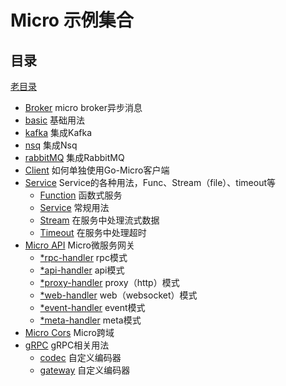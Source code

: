 # Micro 示例集合

## 目录

[老目录](./README.OLD.md)

- [Broker](./broker) micro broker异步消息
 - [basic](./broker/basic)  基础用法
 - [kafka](./broker/kafka)  集成Kafka
 - [nsq](./broker/nsq)  集成Nsq
 - [rabbitMQ](./broker/rabbitmq) 集成RabbitMQ 
- [Client](./client) 如何单独使用Go-Micro客户端
- [Service](./service) Service的各种用法，Func、Stream（file）、timeout等
  - [Function](./service/function) 函数式服务
  - [Service](./service/service) 常规用法
  - [Stream](./service/stream) 在服务中处理流式数据
  - [Timeout](./service/timeout) 在服务中处理超时
- [Micro API](./micro-api) Micro微服务网关
  - [*rpc-handler](./micro-api/rpc) rpc模式
  - [*api-handler](./micro-api/api) api模式
  - [*proxy-handler](./micro-api/proxy) proxy（http）模式
  - [*web-handler](./micro-api/web) web（websocket）模式
  - [*event-handler](./micro-api/event) event模式
  - [*meta-handler](./micro-api/meta) meta模式
- [Micro Cors](./micro-cors) Micro跨域
- [gRPC](./grpc) gRPC相关用法
  - [codec](./grpc/codec) 自定义编码器 
  - [gateway](./grpc/gateway) 自定义编码器